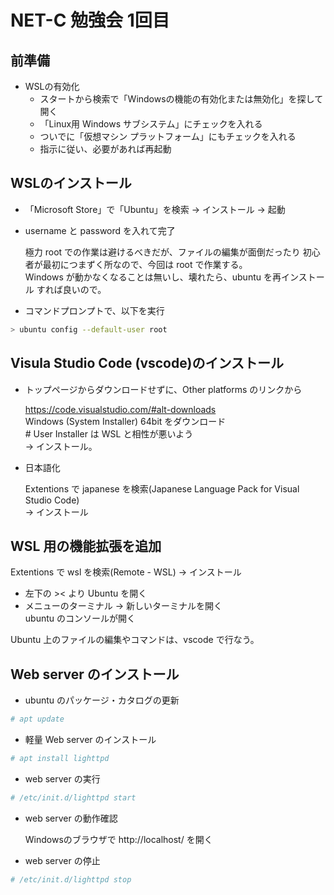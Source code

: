 # NET-C 勉強会 1回目

## 前準備
- WSLの有効化
    - スタートから検索で「Windowsの機能の有効化または無効化」を探して開く
    - 「Linux用 Windows サブシステム」にチェックを入れる
    - ついでに「仮想マシン プラットフォーム」にもチェックを入れる
    - 指示に従い、必要があれば再起動

## WSLのインストール
- 「Microsoft Store」で「Ubuntu」を検索 → インストール → 起動
- username と password を入れて完了

    極力 root での作業は避けるべきだが、ファイルの編集が面倒だったり
初心者が最初につまずく所なので、今回は root で作業する。  
    Windows が動かなくなることは無いし、壊れたら、ubuntu を再インストール
すれば良いので。

- コマンドプロンプトで、以下を実行
```sh
> ubuntu config --default-user root
```

## Visula Studio Code (vscode)のインストール
- トップページからダウンロードせずに、Other platforms のリンクから

    https://code.visualstudio.com/#alt-downloads  
    Windows (System Installer) 64bit をダウンロード  
    \# User Installer は WSL と相性が悪いよう  
    → インストール。

- 日本語化

    Extentions で japanese を検索(Japanese Language Pack for Visual Studio Code)  
    → インストール

## WSL 用の機能拡張を追加
Extentions で wsl を検索(Remote - WSL)
→ インストール

- 左下の >< より Ubuntu を開く
- メニューのターミナル → 新しいターミナルを開く  
    ubuntu のコンソールが開く

Ubuntu 上のファイルの編集やコマンドは、vscode で行なう。

## Web server のインストール
- ubuntu のパッケージ・カタログの更新
```sh
# apt update
```

- 軽量 Web server のインストール
```sh
# apt install lighttpd
```

- web server の実行
```sh
# /etc/init.d/lighttpd start
```

- web server の動作確認

    Windowsのブラウザで http://localhost/ を開く

- web server の停止
```sh
# /etc/init.d/lighttpd stop
```
